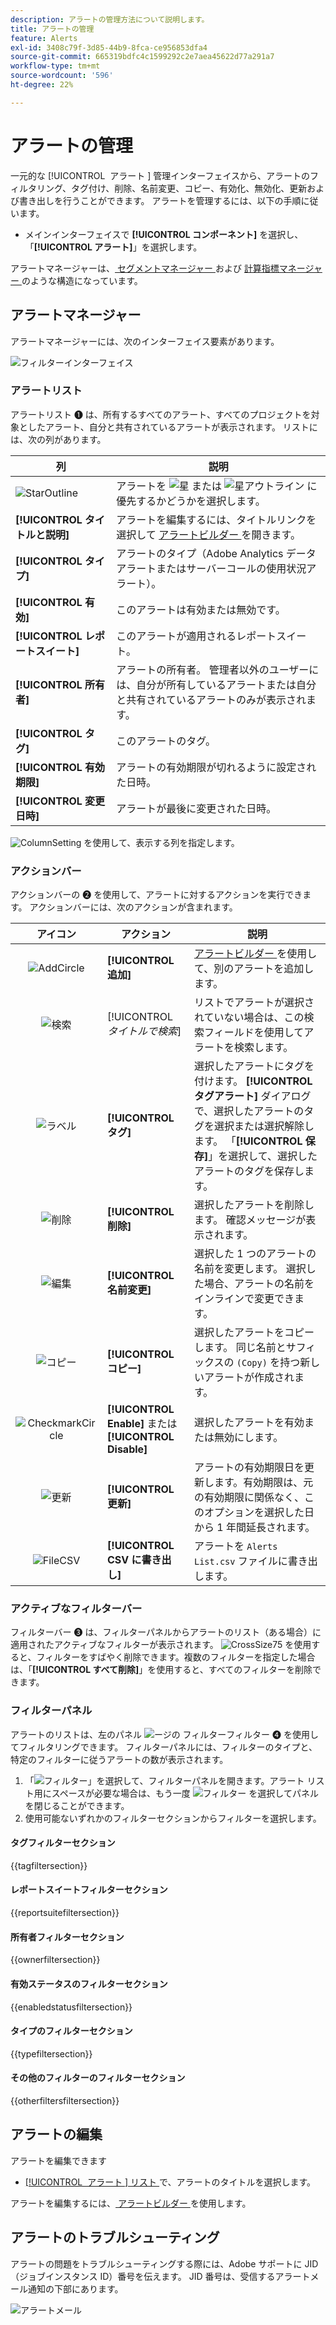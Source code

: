 ```yaml
---
description: アラートの管理方法について説明します。
title: アラートの管理
feature: Alerts
exl-id: 3408c79f-3d85-44b9-8fca-ce956853dfa4
source-git-commit: 665319bdfc4c1599292c2e7aea45622d77a291a7
workflow-type: tm+mt
source-wordcount: '596'
ht-degree: 22%

---
```



# アラートの管理


一元的な [!UICONTROL &#x200B; アラート &#x200B;] 管理インターフェイスから、アラートのフィルタリング、タグ付け、削除、名前変更、コピー、有効化、無効化、更新および書き出しを行うことができます。 アラートを管理するには、以下の手順に従います。

* メインインターフェイスで **[!UICONTROL コンポーネント]** を選択し、「**[!UICONTROL アラート]**」を選択します。

アラートマネージャーは、[ セグメントマネージャー ](/help/components/segmentation/segmentation-workflow/seg-manage.md) および [ 計算指標マネージャー ](/help/components/calculated-metrics/workflow/cm-manager.md) のような構造になっています。


## アラートマネージャー

アラートマネージャーには、次のインターフェイス要素があります。

![フィルターインターフェイス](assets/alerts-manager.png)

### アラートリスト

アラートリスト ➊ は、所有するすべてのアラート、すべてのプロジェクトを対象としたアラート、自分と共有されているアラートが表示されます。 リストには、次の列があります。

| 列 | 説明 |
|---|---|
| ![StarOutline](/help/assets/icons/StarOutline.svg) | アラートを ![ 星 ](/help/assets/icons/Star.svg) または ![ 星アウトライン ](/help/assets/icons/StarOutline.svg) に優先するかどうかを選択します。 |
| **[!UICONTROL タイトルと説明]** | アラートを編集するには、タイトルリンクを選択して [ アラートビルダー ](alert-builder.md#alert-builder) を開きます。 |
| **[!UICONTROL タイプ]** | アラートのタイプ（Adobe Analytics データアラートまたはサーバーコールの使用状況アラート）。 |
| **[!UICONTROL 有効]** | このアラートは有効または無効です。 |
| **[!UICONTROL レポートスイート]** | このアラートが適用されるレポートスイート。 |
| **[!UICONTROL 所有者]** | アラートの所有者。 管理者以外のユーザーには、自分が所有しているアラートまたは自分と共有されているアラートのみが表示されます。 |
| **[!UICONTROL タグ]** | このアラートのタグ。 |
| **[!UICONTROL 有効期限]** | アラートの有効期限が切れるように設定された日時。 |
| **[!UICONTROL 変更日時]** | アラートが最後に変更された日時。 |

<!-- 

When "Last used" column is added, add this information as the description: Shows the date when the alert was last used. <p>This information can help you determine whether a component is valuable to users in your organization, where it is used, and if it needs to be deleted or modified.</p><p>Consider the following when viewing this column:</p><ul><li>This information does not include usage from the API, Report Builder, or Data Warehouse.</li><li>For some components, this column might not contain data if the component was last used prior to September 2023.</li></ul>

-->

![ColumnSetting](/help/assets/icons/ColumnSetting.svg) を使用して、表示する列を指定します。

### アクションバー

アクションバーの ➋ を使用して、アラートに対するアクションを実行できます。 アクションバーには、次のアクションが含まれます。

| アイコン | アクション | 説明 |
|:---:|---|---|
| ![AddCircle](/help/assets/icons/AddCircle.svg) | **[!UICONTROL 追加]** | [ アラートビルダー ](alert-builder.md#alert-builder) を使用して、別のアラートを追加します。 |
| ![検索](/help/assets/icons/Search.svg) | [!UICONTROL *タイトルで検索*] | リストでアラートが選択されていない場合は、この検索フィールドを使用してアラートを検索します。 |
| ![ラベル](/help/assets/icons/Label.svg) | **[!UICONTROL タグ]** | 選択したアラートにタグを付けます。 **[!UICONTROL タグアラート]** ダイアログで、選択したアラートのタグを選択または選択解除します。 「**[!UICONTROL 保存]**」を選択して、選択したアラートのタグを保存します。 |
| ![削除](/help/assets/icons/Delete.svg) | **[!UICONTROL 削除]** | 選択したアラートを削除します。 確認メッセージが表示されます。 |
| ![編集](/help/assets/icons/Edit.svg) | **[!UICONTROL 名前変更]** | 選択した 1 つのアラートの名前を変更します。 選択した場合、アラートの名前をインラインで変更できます。 |
| ![コピー](/help/assets/icons/Copy.svg) | **[!UICONTROL コピー]** | 選択したアラートをコピーします。 同じ名前とサフィックスの `(Copy)` を持つ新しいアラートが作成されます。 |
| ![CheckmarkCircle](/help/assets/icons/CheckmarkCircle.svg) | **[!UICONTROL Enable]** または **[!UICONTROL Disable]** | 選択したアラートを有効または無効にします。 |
| ![更新](/help/assets/icons/Refresh.svg) | **[!UICONTROL 更新]** | アラートの有効期限日を更新します。有効期限は、元の有効期限に関係なく、このオプションを選択した日から 1 年間延長されます。 |
| ![FileCSV](/help/assets/icons/FileCSV.svg) | **[!UICONTROL CSV に書き出し]** | アラートを `Alerts List.csv` ファイルに書き出します。 |


### アクティブなフィルターバー

フィルターバー ➌ は、フィルターパネルからアラートのリスト（ある場合）に適用されたアクティブなフィルターが表示されます。 ![CrossSize75](/help/assets/icons/CrossSize75.svg) を使用すると、フィルターをすばやく削除できます。複数のフィルターを指定した場合は、「**[!UICONTROL すべて削除]**」を使用すると、すべてのフィルターを削除できます。


### フィルターパネル

アラートのリストは、左のパネル ![ ージの ](/help/assets/icons/Filter.svg) フィルター **&#x200B;**&#x200B;フィルター ➍ を使用してフィルタリングできます。 フィルターパネルには、フィルターのタイプと、特定のフィルターに従うアラートの数が表示されます。


1. 「![フィルター](/help/assets/icons/Filter.svg)」を選択して、フィルターパネルを開きます。アラート リスト用にスペースが必要な場合は、もう一度 ![ フィルター ](/help/assets/icons/Filter.svg) を選択してパネルを閉じることができます。
1. 使用可能ないずれかのフィルターセクションからフィルターを選択します。


#### タグフィルターセクション

{{tagfiltersection}}


#### レポートスイートフィルターセクション

{{reportsuitefiltersection}}


#### 所有者フィルターセクション

{{ownerfiltersection}}


#### 有効ステータスのフィルターセクション

{{enabledstatusfiltersection}}


#### タイプのフィルターセクション

{{typefiltersection}}


#### その他のフィルターのフィルターセクション

{{otherfiltersfiltersection}}



## アラートの編集

アラートを編集できます

* [[!UICONTROL &#x200B; アラート &#x200B;] リスト ](#alerts-list) で、アラートのタイトルを選択します。

アラートを編集するには、[ アラートビルダー ](alert-builder.md#alert-builder) を使用します。

## アラートのトラブルシューティング

アラートの問題をトラブルシューティングする際には、Adobe サポートに JID （ジョブインスタンス ID）番号を伝えます。 JID 番号は、受信するアラートメール通知の下部にあります。

![アラートメール](assets/alerts-email.PNG)


<!--

# Manage alerts

You can manage existing alerts in the Alerts manager. You can perform various management tasks on alerts, such as tagging, renaming, deleting, and more.

The Alerts manager is structured very much like the [Segment Manager](/help/components/segmentation/segmentation-workflow/seg-manage.md) and the [Calculated Metric Manager](/help/components/calculated-metrics/calcmetric-workflow/cm-manager.md).

 ![](assets/alert-manager.png)

## Create alerts

To create alerts from the Alerts manager:

1. Select **[!UICONTROL Components]** > **[!UICONTROL Alerts]** to access the Alerts manager in Adobe Analytics.

   ![](assets/alert-manager.png)

1. Select [!UICONTROL **Add**] (or [!UICONTROL **Create new alert**] if you don't have any existing alerts).

1. Select the alert type that corresponds to the alert that you want to create:

   * [!UICONTROL **Analytics data alert**]: An alert to notify you when abnormal events occur in your data. 

     If you select this option, continue with [Create alerts](/help/components/alerts/alert-builder.md) for more details about creating alerts.

   * [!UICONTROL **Server call usage alert**]: An alert to notify you of the risk or occurrence of an overage in your server call consumption and commitment data. 

     If you select this option, continue with [Server call usage alerts](/help/admin/tools/server-call-usage/scu-alerts.md).

     >[!NOTE]
     >
     >You must be an Analytics administrator or a user with the Server call usage permission in order to have access to server call usage. 

## Manage existing alerts

You can perform various actions on existing alerts, such as tagging, renaming, deleting, and so forth.

To manage existing alerts in the Alerts manager:

1. Select **[!UICONTROL Components]** > **[!UICONTROL Alerts]** to access the Alerts manager in Adobe Analytics.

   ![](assets/alert-manager.png)

1. Select one or more alerts that you want to manage.

   ![](assets/alert-manager-tasks.png)

1. In the action bar, select any of the following options:

   | Action | Function | 
   |---------|----------|
   | [!UICONTROL **Tag**] | Apply a tag to an alert. This helps you to organize alerts for ease of use. | 
   | [!UICONTROL **Delete**] | Deletes the alert. | 
   | [!UICONTROL **Rename**] | Renames the alert. |
   | [!UICONTROL **Approve**] | Mark the alert as Approved. |
   | [!UICONTROL **Copy**] | Creates a copy (duplicate) of the alert. |
   | [!UICONTROL **Disable**] | Disables an alert that is currently enabled. |
   | [!UICONTROL **Enable**] | Enables an alert that is currently disabled. |
   | [!UICONTROL **Renew**] | Renews the alert expiration date. This extends the  expiration date to be 1 year from the day you selected this option, regardless of the original expiration date. |
   | [!UICONTROL **Export to CSV**] | Exports the alert to a .CSV file. |

## Edit an alert

To edit an existing alert:

1. Select **[!UICONTROL Components]** > **[!UICONTROL Alerts]** to access the Alerts manager in Adobe Analytics.

   ![](assets/alert-manager.png)

1. Select the alert name in the [!UICONTROL **Title and description**] column.

1. Edit the alert as desired. 

   Following are some of the things you can do when editing an alert:

   * Add alerts to other report suites
   * Add or modify the description
   * Modify the time granularity
   * Modify the recipients 
   * Modify the expiration date
   * Modify the metrics and filters

1. Select [!UICONTROL **Save**].

## Configure columns 

You can configure the information displayed for each alert in the Alerts manager by configuring the columns that are displayed.

To configure the visible columns in the Alerts manager:

1. In Adobe Analytics, select the **[!UICONTROL Components]** tab, then select **[!UICONTROL Alerts]**. 

1. In the Alert manager, select the **Customize columns** icon ![Customize columns icon](assets/customize-columns-icon.png), then select the columns that you want to be displayed in the Alerts manager.

   The following columns are available:

   | Column title  | Description |
   |---|---|
   | Title and description | These values are provided in the Alert builder. To edit the title and description, select the title link to open the Alert builder.  |
   | Favorites  | Displays star icons next to each alert, allowing you to mark alerts as favorites. |
   | Type | Shows whether the alert is an Analytics data alert or a Server call usage alert. |
   | Enabled | Shows whether the alert is currently enabled or disabled. | 
   | Report suite | Indicates in which report suite the alert was last saved.  |
   | Owner | Indicates who owns the alert. As a non-admin, you can see only alerts you own or those that were shared with you.  |
   | Tags | Shows tags that were applied to the alert, either by you or by people who shared the alert with you.  |
   | Expiration date | Shows the date and time when the alert is set to expire. |
   | Date modified | Indicates the date when the alert was last modified.  |

   {style="table-layout:auto"}
   
   
    When "Last used" column is added, add this information as the description: Shows the date when the alert was last used. <p>This information can help you determine whether a component is valuable to users in your organization, where it is used, and if it needs to be deleted or modified.</p><p>Consider the following when viewing this column:</p><ul><li>This information does not include usage from the API, Report Builder, or Data Warehouse.</li><li>For some components, this column might not contain data if the component was last used prior to September 2023.</li></ul> 
   
-->


